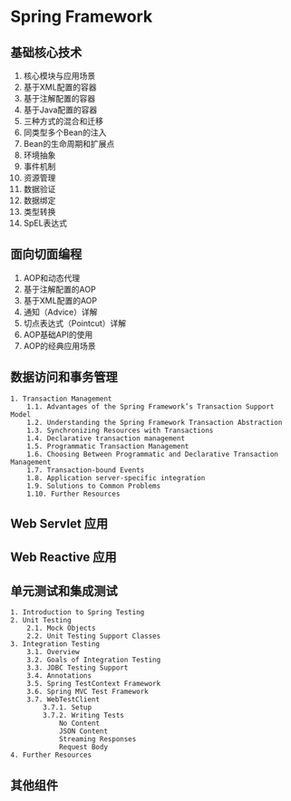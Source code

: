 # Spring Framework <Badge type="tip" text="v5.3.x" />

## 基础核心技术 <Badge type="danger" text="100%" />

1. 核心模块与应用场景
1. 基于XML配置的容器
1. 基于注解配置的容器
1. 基于Java配置的容器
1. 三种方式的混合和迁移
1. 同类型多个Bean的注入
1. Bean的生命周期和扩展点
1. 环境抽象
1. 事件机制
1. 资源管理
1. 数据验证
1. 数据绑定
1. 类型转换
1. SpEL表达式

## 面向切面编程
1. AOP和动态代理
1. 基于注解配置的AOP
1. 基于XML配置的AOP
1. 通知（Advice）详解
1. 切点表达式（Pointcut）详解
1. AOP基础API的使用
1. AOP的经典应用场景

## 数据访问和事务管理



```
1. Transaction Management
    1.1. Advantages of the Spring Framework’s Transaction Support Model
    1.2. Understanding the Spring Framework Transaction Abstraction
    1.3. Synchronizing Resources with Transactions
    1.4. Declarative transaction management
    1.5. Programmatic Transaction Management
    1.6. Choosing Between Programmatic and Declarative Transaction Management
    1.7. Transaction-bound Events
    1.8. Application server-specific integration
    1.9. Solutions to Common Problems
    1.10. Further Resources
```

## Web Servlet 应用

## Web Reactive 应用

## 单元测试和集成测试

```
1. Introduction to Spring Testing
2. Unit Testing
    2.1. Mock Objects
    2.2. Unit Testing Support Classes
3. Integration Testing
    3.1. Overview
    3.2. Goals of Integration Testing
    3.3. JDBC Testing Support
    3.4. Annotations
    3.5. Spring TestContext Framework
    3.6. Spring MVC Test Framework
    3.7. WebTestClient
        3.7.1. Setup
        3.7.2. Writing Tests
            No Content
            JSON Content
            Streaming Responses
            Request Body
4. Further Resources
```

## 其他组件

